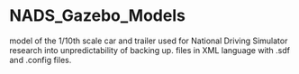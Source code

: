 # NADS_Gazebo_Models
model of the 1/10th scale car and trailer used for National Driving Simulator research into unpredictability of backing up. 
files in XML language with .sdf and .config files. 
